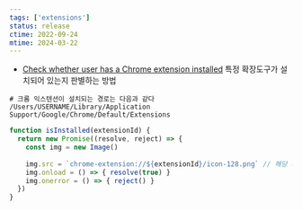 ```yaml
---
tags: ['extensions']
status: release
ctime: 2022-09-24
mtime: 2024-03-22
---
```


- [Check whether user has a Chrome extension installed](https://stackoverflow.com/questions/6293498/check-whether-user-has-a-chrome-extension-installed) 특정 확장도구가 설치되어 있는지 판별하는 방법

```
# 크롬 익스텐션이 설치되는 경로는 다음과 같다
/Users/USERNAME/Library/Application Support/Google/Chrome/Default/Extensions
```

```js
function isInstalled(extensionId) {
  return new Promise((resolve, reject) => {
    const img = new Image()
    
    img.src = `chrome-extension://${extensionId}/icon-128.png` // 해당 리소스가 `web_accessible_resources`에 선언되어 있는지 확인이 필요하다.
    img.onload = () => { resolve(true) }
    img.onerror = () => { reject() }
  })
}
```